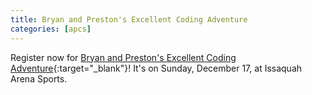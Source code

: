 ```yaml
---
title: Bryan and Preston's Excellent Coding Adventure
categories: [apcs]
---
```

Register now for [Bryan and Preston's Excellent Coding Adventure](https://bapeca.github.io/){:target="_blank"}! 
It's on Sunday, December 17, at Issaquah Arena Sports.
